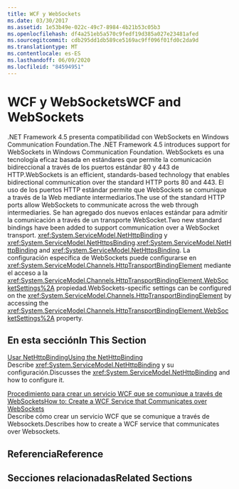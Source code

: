 ```yaml
---
title: WCF y WebSockets
ms.date: 03/30/2017
ms.assetid: 1e53b49e-022c-49c7-8984-4b21b53c05b3
ms.openlocfilehash: df4a251eb5a570c9fedf19d385a027e23481afed
ms.sourcegitcommit: cdb295dd1db589ce5169ac9ff096f01fd0c2da9d
ms.translationtype: MT
ms.contentlocale: es-ES
ms.lasthandoff: 06/09/2020
ms.locfileid: "84594951"
---
```

# <a name="wcf-and-websockets"></a><span data-ttu-id="46b95-102">WCF y WebSockets</span><span class="sxs-lookup"><span data-stu-id="46b95-102">WCF and WebSockets</span></span>
<span data-ttu-id="46b95-103">.NET Framework 4.5 presenta compatibilidad con WebSockets en Windows Communication Foundation.</span><span class="sxs-lookup"><span data-stu-id="46b95-103">The .NET Framework 4.5 introduces support for WebSockets in Windows Communication Foundation.</span></span>  <span data-ttu-id="46b95-104">WebSockets es una tecnología eficaz basada en estándares que permite la comunicación bidireccional a través de los puertos estándar 80 y 443 de HTTP.</span><span class="sxs-lookup"><span data-stu-id="46b95-104">WebSockets is an efficient, standards-based technology that enables bidirectional communication over the standard HTTP ports 80 and 443.</span></span> <span data-ttu-id="46b95-105">El uso de los puertos HTTP estándar permite que WebSockets se comunique a través de la Web mediante intermediarios.</span><span class="sxs-lookup"><span data-stu-id="46b95-105">The use of the standard HTTP ports allow WebSockets to communicate across the web through intermediaries.</span></span>  <span data-ttu-id="46b95-106">Se han agregado dos nuevos enlaces estándar para admitir la comunicación a través de un transporte WebSocket.</span><span class="sxs-lookup"><span data-stu-id="46b95-106">Two new standard bindings have been added to support communication over a WebSocket transport.</span></span> <span data-ttu-id="46b95-107"><xref:System.ServiceModel.NetHttpBinding> y <xref:System.ServiceModel.NetHttpsBinding>.</span><span class="sxs-lookup"><span data-stu-id="46b95-107"><xref:System.ServiceModel.NetHttpBinding> and <xref:System.ServiceModel.NetHttpsBinding>.</span></span> <span data-ttu-id="46b95-108">La configuración específica de WebSockets puede configurarse en <xref:System.ServiceModel.Channels.HttpTransportBindingElement> mediante el acceso a la <xref:System.ServiceModel.Channels.HttpTransportBindingElement.WebSocketSettings%2A> propiedad.</span><span class="sxs-lookup"><span data-stu-id="46b95-108">WebSockets-specific settings can be configured on the <xref:System.ServiceModel.Channels.HttpTransportBindingElement> by accessing the <xref:System.ServiceModel.Channels.HttpTransportBindingElement.WebSocketSettings%2A> property.</span></span>
  
## <a name="in-this-section"></a><span data-ttu-id="46b95-109">En esta sección</span><span class="sxs-lookup"><span data-stu-id="46b95-109">In This Section</span></span>  
 [<span data-ttu-id="46b95-110">Usar NetHttpBinding</span><span class="sxs-lookup"><span data-stu-id="46b95-110">Using the NetHttpBinding</span></span>](using-the-nethttpbinding.md)  
 <span data-ttu-id="46b95-111">Describe <xref:System.ServiceModel.NetHttpBinding> y su configuración.</span><span class="sxs-lookup"><span data-stu-id="46b95-111">Discusses the <xref:System.ServiceModel.NetHttpBinding> and how to configure it.</span></span>  
  
 [<span data-ttu-id="46b95-112">Procedimiento para crear un servicio WCF que se comunique a través de WebSockets</span><span class="sxs-lookup"><span data-stu-id="46b95-112">How to: Create a WCF Service that Communicates over WebSockets</span></span>](how-to-create-a-wcf-service-that-communicates-over-websockets.md)  
 <span data-ttu-id="46b95-113">Describe cómo crear un servicio WCF que se comunique a través de Websockets.</span><span class="sxs-lookup"><span data-stu-id="46b95-113">Describes how to create a WCF service that communicates over Websockets.</span></span>  
  
## <a name="reference"></a><span data-ttu-id="46b95-114">Referencia</span><span class="sxs-lookup"><span data-stu-id="46b95-114">Reference</span></span>  
  
## <a name="related-sections"></a><span data-ttu-id="46b95-115">Secciones relacionadas</span><span class="sxs-lookup"><span data-stu-id="46b95-115">Related Sections</span></span>
